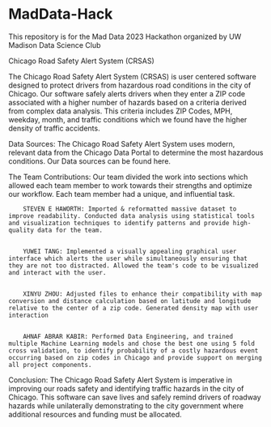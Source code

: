 # MadData-Hack
This repository is for the Mad Data 2023 Hackathon organized by UW Madison Data Science Club

Chicago Road Safety Alert System (CRSAS)


The Chicago Road Safety Alert System (CRSAS) is user centered software designed to protect drivers from hazardous road conditions in the city of Chicago. Our software safely alerts drivers when they enter a ZIP code associated with a higher number of hazards based on a criteria derived from complex data analysis. This criteria includes ZIP Codes, MPH, weekday, month, and traffic conditions which we found have the higher density of traffic accidents.


Data Sources:
The Chicago Road Safety Alert System uses modern, relevant data from the Chicago Data Portal to determine the most hazardous conditions. Our Data sources can be found here. 


The Team Contributions:
Our team divided the work into sections which allowed each team member to work towards their strengths and optimize our workflow. Each team member had a unique, and influential task.


        STEVEN E HAWORTH: Imported & reformatted massive dataset to improve readability. Conducted data analysis using statistical tools and visualization techniques to identify patterns and provide high-quality data for the team.


        YUWEI TANG: Implemented a visually appealing graphical user interface which alerts the user while simultaneously ensuring that they are not too distracted. Allowed the team's code to be visualized and interact with the user.


        XINYU ZHOU: Adjusted files to enhance their compatibility with map conversion and distance calculation based on latitude and longitude relative to the center of a zip code. Generated density map with user interaction


        AHNAF ABRAR KABIR: Performed Data Engineering, and trained multiple Machine Learning models and chose the best one using 5 fold cross validation, to identify probability of a costly hazardous event occurring based on zip codes in Chicago and provide support on merging all project components.


Conclusion: 
The Chicago Road Safety Alert System is imperative in improving our roads safety and identifying traffic hazards in the city of Chicago. This software can save lives and safely remind drivers of roadway hazards while unilaterally demonstrating to the city government where additional resources and funding must be allocated.

